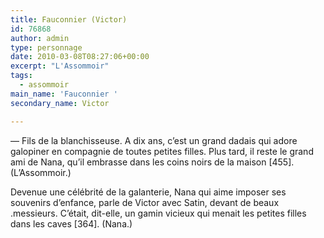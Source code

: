 ```yaml
---
title: Fauconnier (Victor)
id: 76868
author: admin
type: personnage
date: 2010-03-08T08:27:06+00:00
excerpt: "L'Assommoir"
tags:
  - assommoir
main_name: 'Fauconnier '
secondary_name: Victor

---
```

— Fils de la blanchisseuse. A dix ans, c&rsquo;est un grand dadais qui adore galopiner en compagnie de toutes petites filles. Plus tard, il reste le grand ami de Nana, qu&rsquo;il embrasse dans les coins noirs de la maison [455]. (L&rsquo;Assommoir.)

Devenue une célébrité de la galanterie, Nana qui aime imposer ses souvenirs d&rsquo;enfance, parle de Victor avec Satin, devant de beaux .messieurs. C&rsquo;était, dit-elle, un gamin vicieux qui menait les petites filles dans les caves [364]. (Nana.)